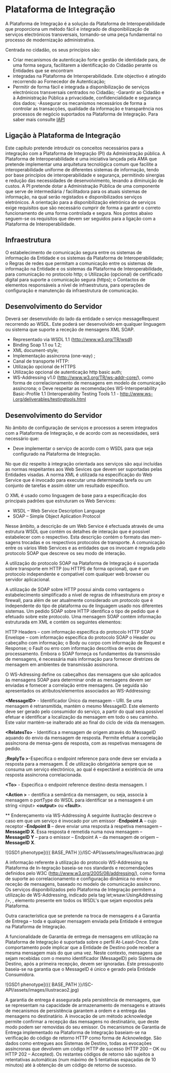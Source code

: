 # Plataforma de Integração


A Plataforma de Integração é a solução da Plataforma de Interoperabilidade que proporciona um método fácil e integrado de disponibilização de serviços electrónicos transversais, tornando-se uma peça fundamental no processo de modernização administrativa.

Centrada no cidadão, os seus princípios são:

- Criar mecanismos de autenticação forte e gestão de identidade para, de uma forma segura, facilitarem a identificação do Cidadão perante os Entidades que se encontram
- integradas na Plataforma de Interoperabilidade. Este objectivo é atingido recorrendo ao Fornecedor de Autenticação;
- Permitir de forma fácil e integrada a disponibilização de serviços electrónicos transversais centrados no Cidadão;
-Garantir ao Cidadão e à Administração Pública a privacidade, confidencialidade e segurança dos dados;
-Assegurar os mecanismos necessários de forma a controlar as transacções, qualidade da informação e transparência nos processos de negócio suportados na Plataforma de Integração. Para saber mais consulte [IAPl](https://iap.gov.pt)

##	Ligação à Plataforma de Integração
Este capítulo pretende introduzir os conceitos necessários para a integração com a Plataforma de Integração (PI) da Administração pública. A Plataforma de Interoperabilidade é uma iniciativa lançada pela AMA que pretende implementar uma arquitetura tecnológica comum que facilite a interoperabilidade uniforme de diferentes sistemas de informação, tendo por base princípios de interoperabilidade e segurança, permitindo sinergias e redução das necessidades de desenvolvimento, levando a diminuição de custos. A PI pretende dotar a Administração Pública de uma componente que serve de intermediária / facilitadora para os atuais sistemas de informação, na qual serão registados e disponibilizados serviços eletrónicos. A orientação para a disponibilização eletrónica de serviços exige requisitos que são necessário cumprir de forma a garantir o correto funcionamento de uma forma controlada e segura. Nos pontos abaixo seguem-se os requisitos que devem ser seguidos para a ligação com a Plataforma de Interoperabilidade.

##	Infraestrutura
O estabelecimento de comunicação segura entre os sistemas de informação da Entidade e os sistemas da Plataforma de Interoperabilidade; o Regras de redes que permitam a comunicação entre os sistemas de informação na Entidade e os sistemas da Plataforma de Interoperabilidade, para comunicação no protocolo http; o Utilização (opcional) de certificado digital para suporte a comunicação segura (https); o Contactos de elementos responsáveis a nível de infraestrutura, para operações de configuração e manutenção da infraestrutura de comunicação.

##	Desenvolvimento do Servidor
Deverá ser desenvolvido do lado da entidade o serviço messageRequest recorrendo ao WSDL. Este poderá ser desenvolvido em qualquer linguagem ou sistema que suporte a receção de mensagens XML SOAP.

-	Representado via WSDL 1.1 (http://www.w3.org/TR/wsdl)
-	 Binding Soap 1.1 ou 1.2;
-	XML document-style;
-	 Implementação assíncrona (one-way) ;
-	 Canal de transporte HTTP:
-	Utilização opcional de HTTPS
-	Utilização opcional de autenticação http basic auth;
-	 WS-Addressing v1.0 (http://www.w3.org/TR/ws-addr-core/), como forma de correlacionamento de mensagens em modelo de comunicação assíncrona; o Deve respeitar as recomendações WS-Interoperability Basic-Profile 1.1 (Interoperability Testing Tools 1.1 - http://www.ws-i.org/deliverables/testingtools.html


##	Desenvolvimento do Servidor
  No âmbito de configuração de serviços e processos a serem integrados com a Plataforma de Integração, e de acordo com as necessidades, será necessário que:
  -	Deve implementar o serviço de acordo com o WSDL para que seja configurado na Plataforma de Integração.

  No que diz respeito à integração orientada aos serviços são aqui incluídas as normas respeitantes aos Web Sevices que devem ser suportadas pelas Entidades visadas. A norma XML é utilizada na especificação do Web Service que é invocado para executar uma determinada tarefa ou um conjunto de tarefas e assim obter um resultado específico.

  O XML é usado como linguagem de base para a especificação dos principais padrões que estruturam os Web Services:  
  - WSDL – Web Service Description Language  
  - SOAP – Simple Object Aplication Protocol

  Nesse âmbito, a descrição de um Web Service é efectuada através de uma estrutura WSDL que contém os detalhes de interação que é possível estabelecer com o respectivo. Esta descrição contém o formato das men-sagens trocadas e os respectivos protocolos de transporte. A comunicação entre os vários Web Services e as entidades que os invocam é regrada pelo protocolo SOAP que descreve os seu modo de interação.

  A utilização do protocolo SOAP na Plataforma de Integração é suportada sobre transporte em HTTP (ou HTTPS de forma opcional), que é um protocolo independente e compatível com qualquer web browser ou servidor aplicacional.

  A utilização de SOAP sobre HTTP possui ainda como vantagens o estabelecimento simplificado a nível de regras de infraestrutura em proxy e firewall, para além de ser atualmente considerado um protocolo que é independente do tipo de plataforma ou de linguagem usado nos diferentes sistemas.
  Um pedido SOAP sobre HTTP identifica o tipo de pedido que é efetuado sobre este protocolo. Uma mensagem SOAP contém informação estruturada em XML e contém os seguintes elementos:  

   HTTP Headers – com informação específica do protocolo HTTP   SOAP Envelope – com informação específica do protocolo SOAP o Header ou cabeçalho com informação; o Body ou corpo com informação de Request e Response; o Fault ou erro com informação descritiva de erros de processamento.
  Embora o SOAP forneça os fundamentos da transmissão de mensagens, é necessária mais informação para fornecer diretrizes de mensagem em ambientes de transmissão assíncrona.

   O WS-Adressing define os cabeçalhos das mensagens que são aplicados às mensagens SOAP para determinar onde as mensagens devem ser enviadas e fornecer a correlação entre mensagens.
  De seguida são apresentados os atributos/elementos associados ao WS-Addressing:

  __&lt;MessageID&gt;__ - Identificador Único da mensagem – URI. Se uma mensagem é retransmitida, mantém o mesmo MessageID. Este elemento deve ser gerado pelo consumidor do serviço, a partir do qual será possível efetuar e identificar a localização da mensagem em todo o seu caminho. Este valor mantém-se inalterado até ao final do ciclo de vida da mensagem.  

  __&lt;RelatesTo&gt;__ - Identifica a mensagem de origem através do MessageID aquando do envio da mensagem de resposta. Permite efetuar a correlação assíncrona de mensa-gens de resposta, com as respetivas mensagens de pedido.  

  __;ReplyTo &gt;__-Especifica o endpoint reference para onde deve ser enviada a resposta para a mensagem. É de utilização obrigatória sempre que se consuma um serviço electrónico, ao qual é expectável a existência de uma resposta assíncrona correlacionada.

  __&lt;To&gt;__ - Especifica o endpoint reference destino desta mensagem.  I

__&lt;Action &gt;__ - dentifica a semântica da mensagem, ou seja, associa à mensagem o portType do WSDL para identificar se a mensagem é um string &lt;input&gt;
__&lt;output&gt;__ ou __&lt;fault&gt;__.


**	Endereçamento via WS-Addressing
A seguinte ilustração descreve o caso em que um serviço é invocado por um emissor
-__Endpoint A__  – cujo receptor –__Endpoint B__ – deve enviar uma resposta à respetiva mensagem – __MessageID X__.
Essa resposta é remetida numa nova mensagem – __MessageID Y__ – para o emissor – Endpoint A – da mensagem de origem – __MessageID X__.

![GSD1 phenotype]({{ BASE_PATH }}/ISC-API/assets/images/ilustracao.jpg)

A informação referente à utilização do protocolo WS-Addressing na Plataforma de In-tegração baseia-se nos standards e recomendações definidos pelo W3C (http://www.w3.org/2005/08/addressing/), como forma de suporte ao correlacionamento e configuração dinâmica no envio e receção de mensagens, baseado no modelo de comunicação assíncrono.
Os serviços disponibilizados pelo Plataforma de Integração permitem a utilização de WS-Addressing, indicado pela tag let;wsaw:UsingAddressing
/&gt;, , elemento presente em todos os WSDL's que sejam expostos pela Plataforma.


Outra característica que se pretende na troca de mensagens é a Garantia de Entrega – toda e
qualquer mensagem enviada pela Entidade é entregue na Plataforma de Integração.

A funcionalidade de Garantia de entrega de mensagens em utilização na Plataforma de Integração é suportada sobre o perfil At-Least-Once. Este comportamento pode implicar que a Entidade de
Destino pode receber a mesma mensagem mais do que uma vez.
Neste contexto, mensagens que sejam recebidas com o mesmo identificador (MessageID) pelo Sistema de Destino, após a primeira recepção, devem ser ignoradas. Este pressuposto baseia-se na
garantia que o MessageID é único e gerado pela Entidade Consumidora.

![GSD1 phenotype]({{ BASE_PATH }}/ISC-API/assets/images/ilustracao2.jpg)

A garantia de entrega é assegurada pela persistência de mensagens, que se representam na capacidade de armazenamento de mensagens e através de mecanismos de persistência garantem a
ordem e a entrega das mensagens no destinatário. A invocação de um método acknowledge permite confirmar a recepção das mensagens no destinatário, que deste modo podem ser removidas do seu
emissor.
Os mecanismos de Garantia de Entrega implementado na Plataforma de Integração baseiam-se na verificação do código de retorno HTTP como forma de Acknowledge. São dados como entregues aos
Sistemas de Destino, todas as evocações assíncronas que devolvem um código HTTP de sucesso (HTTP 200 – OK ou HTTP 202 – Accepted). Os restantes códigos de retorno são sujeitos a retentativas
automáticas (num máximo de 5 tentativas espaçadas de 10 minutos) até à obtenção de um código de
retorno de sucesso.
